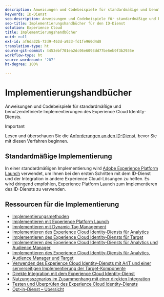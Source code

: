 ```yaml
---
description: Anweisungen und Codebeispiele für standardmäßige und benutzerdefinierte Implementierungen des Experience Cloud ID-Diensts.
keywords: ID-Dienst
seo-description: Anweisungen und Codebeispiele für standardmäßige und benutzerdefinierte Implementierungen des Experience Cloud Identity-Diensts.
seo-title: Implementierungshandbücher für den ID-Dienst
solution: Experience Cloud
title: Implementierungshandbücher
uuid: null
exl-id: af6da32b-72d9-463d-a933-fd1fe960d4d8
translation-type: ht
source-git-commit: 4453ebf701ea2dc06e6093dd77be6eb0f3b2936e
workflow-type: ht
source-wordcount: '207'
ht-degree: 100%

---
```


# Implementierungshandbücher

Anweisungen und Codebeispiele für standardmäßige und benutzerdefinierte Implementierungen des Experience Cloud Identity-Diensts.

>[!IMPORTANT]
>
>Lesen und überschauen Sie die [Anforderungen an den ID-Dienst](../reference/requirements.md), bevor Sie mit diesen Verfahren beginnen.

## Standardmäßige Implementierung

In einer standardmäßigen Implementierung wird [Adobe Experience Platform Launch](https://docs.adobe.com/content/help/de-DE/launch/using/overview.html) verwendet, um Ihnen bei den ersten Schritten mit dem ID-Dienst und der Integration in andere Experience Cloud-Lösungen zu helfen. Es wird dringend empfohlen, Experience Platform Launch zum Implementieren des ID-Diensts zu verwenden.

## Ressourcen für die Implementierung

* [Implementierungsmethoden](implementation-methods.md)
* [Implementieren mit Experience Platform Launch](ecid-implement-with-launch.md)
* [Implementieren mit Dynamic Tag Management](standard.md)
* [Implementieren des Experience Cloud Identity-Diensts für Analytics](setup-analytics.md)
* [Implementieren des Experience Cloud Identity-Diensts für Target](setup-target.md)
* [Implementieren des Experience Cloud Identity-Diensts für Analytics und Audience Manager](setup-aam-analytics.md)
* [Implementieren des Experience Cloud Identity-Diensts für Analytics, Audience Manager und Target](setup-aam-analytics-target.md)
* [Verwenden des Experience Cloud Identity-Diensts mit A4T und einer serverseitigen Implementierung der Target-Komponente](ecid-a4t-target.md)
* [Direkte Integration mit dem Experience Cloud Identity-Dienst](direct-integration.md)
* [Nutzungsszenarios im Zusammenhang mit einer direkten Integration](direct-integration-examples.md)
* [Testen und Überprüfen des Experience Cloud Identity-Diensts](test-verify.md)
* [Opt-in-Dienst – Übersicht](opt-in-service/optin-overview.md)
